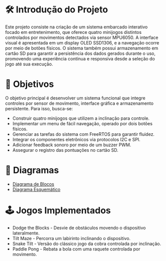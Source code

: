 # 🛠 Introdução do Projeto

Este projeto consiste na criação de um sistema embarcado interativo focado em entretenimento, que oferece quatro minijogos distintos controlados por movimentos detectados via sensor MPU6050. A interface visual é apresentada em um display OLED SSD1306, e a navegação ocorre por meio de botões físicos. O sistema também possui armazenamento em cartão SD para garantir a persistência dos dados gerados durante o uso, promovendo uma experiência contínua e responsiva desde a seleção do jogo até sua execução.

# 🎯 Objetivos

O objetivo principal é desenvolver um sistema funcional que integre controles por sensor de movimento, interface gráfica e armazenamento persistente. Para isso, busca-se:
- Construir quatro minijogos que utilizem a inclinação para controle.
- Implementar um menu de fácil navegação, operado por dois botões físicos.
- Gerenciar as tarefas do sistema com FreeRTOS para garantir fluidez.
- Integrar os componentes eletrônicos via protocolos I2C e SPI.
- Adicionar feedback sonoro por meio de um buzzer PWM.
- Assegurar o registro das pontuações no cartão SD.

# 🚀 Diagramas

- [Diagrama de Blocos](https://www.google.com)
- [Diagrama Esquemático](https://github.com/GislanyDias/ProjetoEmbarcados/blob/main/diagramas/Schematic.pdf)


# 🕹️ Jogos Implementados

- Dodge the Blocks - Desvie de obstáculos movendo o dispositivo lateralmente.
- Tilt Maze - Percorra um labirinto inclinando o dispositivo.
- Snake Tilt - Versão do clássico jogo da cobra controlada por inclinação.
- Paddle Pong - Rebata a bola com uma raquete controlada por movimento.
